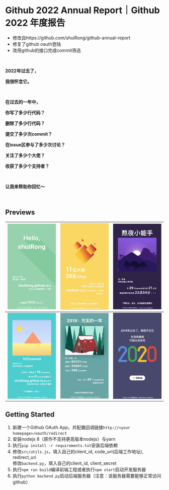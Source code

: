 # Github 2022 Annual Report｜Github 2022 年度报告 
* 修改自https://github.com/shuiRong/github-annual-report  
* 修复了github oauth登陆
* 改用github的接口完成commit筛选

<br/>

**2022年过去了，**

**我很怀念它。**

<br/>

**在过去的一年中，**

**你写了多少行代码？**

**删除了多少行代码？**

**提交了多少次commit？**

**在issue区参与了多少次讨论？**

**关注了多少个大佬？**

**收获了多少个支持者？**

<br/>

**让我来帮助你回忆～**


<br/>

## Previews

| ![gakki](./previews/1.png) | ![gakki](./previews/2.png) | ![gakki](./previews/3.png) |
| -------------------------- | -------------------------- | -------------------------- |
| ![gakki](./previews/4.png) | ![gakki](./previews/5.png) | ![gakki](./previews/6.png) |



## Getting Started

1. 新建一个Github OAuth App，并配置回调链接`http://<your homepage>/oauth/redirect`
2. 安装nodejs 8（原作不支持更高版本nodejs）与yarn
3. 执行`pip install -r requirements.txt`安装后端依赖
4. 修改`src/utils.js`，填入自己的client_id, code_uri(后端工作地址), redirect_uri  
    修改`backend.py`，填入自己的client_id, client_secret
5. 执行`npm run build`编译前端工程或者执行`npm start`启动开发服务器
6. 执行`python backend.py`启动后端服务器（注意：该服务器需要能够正常访问github）

